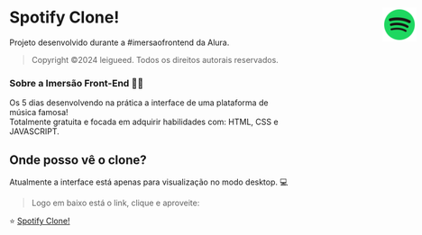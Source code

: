 # Spotify Clone! <img src="./assets/spotify.png" width="60px" style="position: absolute; right: 10px">

Projeto desenvolvido durante a #imersaofrontend da Alura.

> Copyright ©2024 leigueed. Todos os direitos autorais reservados.

### Sobre a Imersão Front-End 🤿💙

<p>Os 5 dias desenvolvendo na prática a interface de uma plataforma de música famosa! <br> Totalmente gratuita e focada em adquirir habilidades com: HTML, CSS e JAVASCRIPT.</p>

## Onde posso vê o clone?
<p>Atualmente a interface está apenas para visualização no modo desktop. 💻 </p>

> Logo em baixo está o link, clique e aproveite:
<p>⭐ <a href="https://leigueed.github.io/spotify-imersao/"> Spotify Clone! </a></p>
